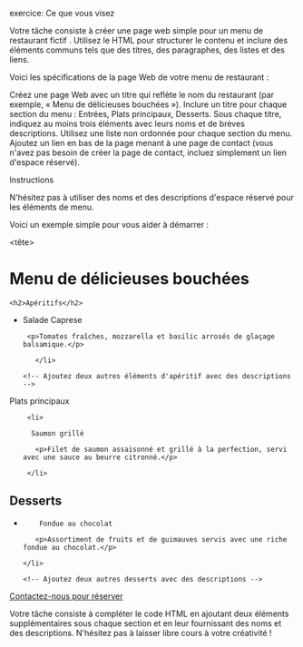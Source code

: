exercice:
Ce que vous visez

Votre tâche consiste à créer une page web simple pour un menu de restaurant fictif . Utilisez le HTML pour structurer le contenu et inclure des éléments communs tels que des titres, des paragraphes, des listes et des liens.

Voici les spécifications de la page Web de votre menu de restaurant :

Créez une page Web avec un titre qui reflète le nom du restaurant (par exemple, « Menu de délicieuses bouchées »).
Inclure un titre pour chaque section du menu : Entrées, Plats principaux, Desserts.
Sous chaque titre, indiquez au moins trois éléments avec leurs noms et de brèves descriptions.
Utilisez une liste non ordonnée pour chaque section du menu.
Ajoutez un lien en bas de la page menant à une page de contact (vous n'avez pas besoin de créer la page de contact, incluez simplement un lien d'espace réservé).
 

 


Instructions

N'hésitez pas à utiliser des noms et des descriptions d'espace réservé pour les éléments de menu. 

Voici un exemple simple pour vous aider à démarrer :

<!DOCTYPE html>

 <html lang="fr"> 

<tête>    

<meta charset="UTF-8">  

  <meta name="viewport" content="width=device-width, initial-scale=1.0">   

 <title>Menu de délicieuses bouchées</title> </head>

 <corps>   

 <h1>Menu de délicieuses bouchées</h1>

    <h2>Apéritifs</h2>  

  <ul>     

   <li>          

  Salade Caprese       

     <p>Tomates fraîches, mozzarella et basilic arrosés de glaçage balsamique.</p> 

       </li>    

    <!-- Ajoutez deux autres éléments d'apéritif avec des descriptions --> 

   </ul>  

  Plats principaux 

   <ul>   

     <li>      

      Saumon grillé     

       <p>Filet de saumon assaisonné et grillé à la perfection, servi avec une sauce au beurre citronné.</p>   

     </li>     

   <!-- Ajoutez deux autres éléments du plat principal avec des descriptions --> 

   </ul>   

 <h2>Desserts</h2>  

  <ul>     

   <li>    

        Fondue au chocolat     

       <p>Assortiment de fruits et de guimauves servis avec une riche fondue au chocolat.</p>    

    </li>    

    <!-- Ajoutez deux autres desserts avec des descriptions -->  

  </ul> 

   <p><a href="contact.html">Contactez-nous pour réserver</a></p> 

</body>

 </html>

Votre tâche consiste à compléter le code HTML en ajoutant deux éléments supplémentaires sous chaque section et en leur fournissant des noms et des descriptions. N'hésitez pas à laisser libre cours à votre créativité !
